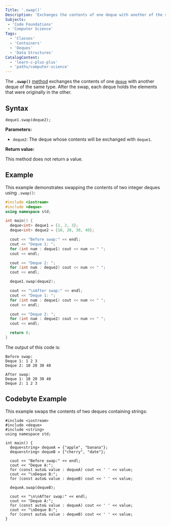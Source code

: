 ```yaml
---
Title: '.swap()' 
Description: 'Exchanges the contents of one deque with another of the same type and size.' 
Subjects: 
 - 'Code Foundations'
 - 'Computer Science'
Tags: 
  - 'Classes'
  - 'Containers'
  - 'Deques'
  - 'Data Structures'
CatalogContent: 
  - 'learn-c-plus-plus'
  - 'paths/computer-science'
---
```


The **`.swap()`** [method](https://www.codecademy.com/resources/docs/cpp/methods) exchanges the contents of one [`deque`](https://www.codecademy.com/resources/docs/cpp/deque) with another deque of the same type. After the swap, each deque holds the elements that were originally in the other.

## Syntax

```pseudo
deque1.swap(deque2);
```

**Parameters:**

- `deque2`: The deque whose contents will be exchanged with `deque1`.

**Return value:**

This method does not return a value.

## Example

This example demonstrates swapping the contents of two integer deques using `.swap()`:

```cpp
#include <iostream>
#include <deque>
using namespace std;

int main() {
  deque<int> deque1 = {1, 2, 3};
  deque<int> deque2 = {10, 20, 30, 40};

  cout << "Before swap:" << endl;
  cout << "Deque 1: ";
  for (int num : deque1) cout << num << " ";
  cout << endl;

  cout << "Deque 2: ";
  for (int num : deque2) cout << num << " ";
  cout << endl;

  deque1.swap(deque2);

  cout << "\nAfter swap:" << endl;
  cout << "Deque 1: ";
  for (int num : deque1) cout << num << " ";
  cout << endl;

  cout << "Deque 2: ";
  for (int num : deque2) cout << num << " ";
  cout << endl;

  return 0;
}
```

The output of this code is:

```shell
Before swap:
Deque 1: 1 2 3
Deque 2: 10 20 30 40

After swap:
Deque 1: 10 20 30 40
Deque 2: 1 2 3
```

## Codebyte Example

This example swaps the contents of two deques containing strings:

```codebyte/cpp
#include <iostream>
#include <deque>
#include <string>
using namespace std;

int main() {
  deque<string> dequeA = {"apple", "banana"};
  deque<string> dequeB = {"cherry", "date"};

  cout << "Before swap:" << endl;
  cout << "Deque A:";
  for (const auto& value : dequeA) cout << ' ' << value;
  cout << "\nDeque B:";
  for (const auto& value : dequeB) cout << ' ' << value;

  dequeA.swap(dequeB);

  cout << "\n\nAfter swap:" << endl;
  cout << "Deque A:";
  for (const auto& value : dequeA) cout << ' ' << value;
  cout << "\nDeque B:";
  for (const auto& value : dequeB) cout << ' ' << value;
}
```
